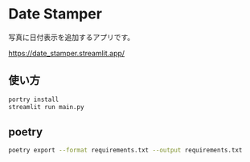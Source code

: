 # Date Stamper

写真に日付表示を追加するアプリです。

<https://date_stamper.streamlit.app/>

## 使い方

```bash
portry install
streamlit run main.py
```

## poetry

```bash
poetry export --format requirements.txt --output requirements.txt
```
